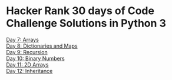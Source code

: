 # Hacker Rank 30 days of Code Challenge Solutions in Python 3
[Day 7: Arrays](https://github.com/mitalishah25/30daysofCode/blob/master/arrays.py)<br />
[Day 8: Dictionaries and Maps](https://github.com/mitalishah25/30daysofCode/blob/master/dictionaries_maps.py)<br />
[Day 9: Recursion](https://github.com/mitalishah25/30daysofCode/blob/master/recursion.py)<br />
[Day 10: Binary Numbers](https://github.com/mitalishah25/30daysofCode/blob/master/binary_numbers.py)<br />
[Day 11: 2D Arrays](https://github.com/mitalishah25/30daysofCode/blob/master/2d_arrays.py)<br />
[Day 12: Inheritance](https://github.com/mitalishah25/30daysofCode/blob/master/inheritance.py)<br />
